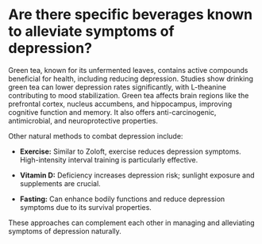 # Are there specific beverages known to alleviate symptoms of depression?

Green tea, known for its unfermented leaves, contains active compounds beneficial for health, including reducing depression. Studies show drinking green tea can lower depression rates significantly, with L-theanine contributing to mood stabilization. Green tea affects brain regions like the prefrontal cortex, nucleus accumbens, and hippocampus, improving cognitive function and memory. It also offers anti-carcinogenic, antimicrobial, and neuroprotective properties.

Other natural methods to combat depression include:

- **Exercise:** Similar to Zoloft, exercise reduces depression symptoms. High-intensity interval training is particularly effective.

- **Vitamin D:** Deficiency increases depression risk; sunlight exposure and supplements are crucial.

- **Fasting:** Can enhance bodily functions and reduce depression symptoms due to its survival properties.

These approaches can complement each other in managing and alleviating symptoms of depression naturally.